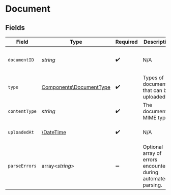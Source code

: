 # Document


## Fields

| Field                                                              | Type                                                               | Required                                                           | Description                                                        | Example                                                            |
| ------------------------------------------------------------------ | ------------------------------------------------------------------ | ------------------------------------------------------------------ | ------------------------------------------------------------------ | ------------------------------------------------------------------ |
| `documentID`                                                       | *string*                                                           | :heavy_check_mark:                                                 | N/A                                                                | e07e83e8-9429-4e99-ac99-c941f719eb39                               |
| `type`                                                             | [Components\DocumentType](../../Models/Components/DocumentType.md) | :heavy_check_mark:                                                 | Types of documents that can be uploaded.                           | bankStatement                                                      |
| `contentType`                                                      | *string*                                                           | :heavy_check_mark:                                                 | The document's MIME type.                                          | application/pdf                                                    |
| `uploadedAt`                                                       | [\DateTime](https://www.php.net/manual/en/class.datetime.php)      | :heavy_check_mark:                                                 | N/A                                                                | 2024-05-06 12:20:38.184 +0000 UTC                                  |
| `parseErrors`                                                      | array<*string*>                                                    | :heavy_minus_sign:                                                 | Optional array of errors encountered during automated parsing.     |                                                                    |